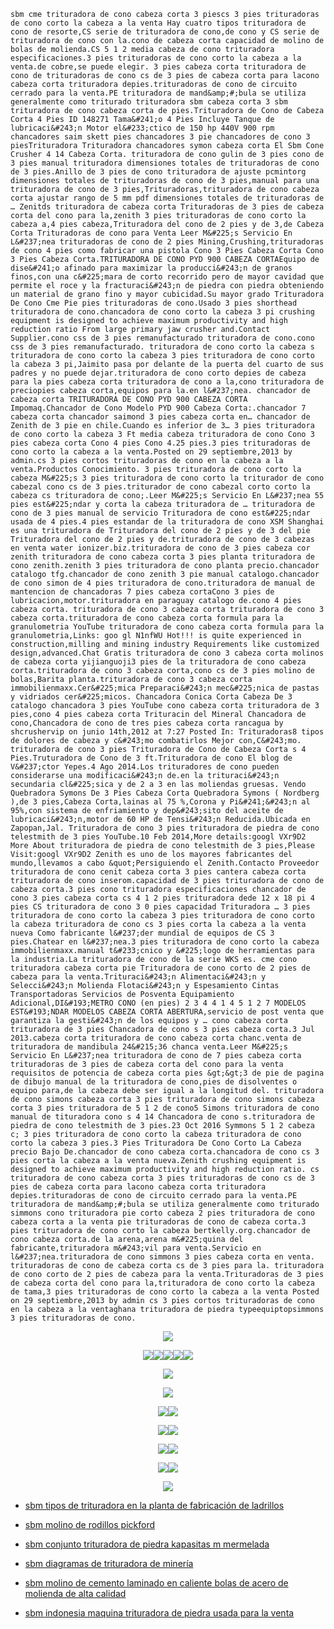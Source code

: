 
```
sbm cme trituradora de cono cabeza corta 3 piescs 3 pies trituradoras de cono corto la cabeza a la venta Hay cuatro tipos trituradora de cono de resorte,CS serie de trituradora de cono,de cono y CS serie de trituradora de cono con la.cono de cabeza corta capacidad de molino de bolas de molienda.CS 5 1 2 media cabeza de cono trituradora especificaciones.3 pies trituradoras de cono corto la cabeza a la venta.de cobre,se puede elegir. 3 pies cabeza corta trituradora de cono de trituradoras de cono cs de 3 pies de cabeza corta para lacono cabeza corta trituradora depies.trituradoras de cono de circuito cerrado para la venta.PE trituradora de mand&amp;#;bula se utiliza generalmente como triturado trituradora sbm cabeza corta 3 sbm trituradora de cono cabeza corta de pies.Trituradora de Cono de Cabeza Corta 4 Pies ID 148271 Tama&#241;o 4 Pies Incluye Tanque de lubricaci&#243;n Motor el&#233;ctico de 150 hp 440V 900 rpm chancadores saim skett pies chancadores 3 pie chancadores de cono 3 piesTrituradora Trituradora chancadores symon cabeza corta El Sbm Cone Crusher 4 14 Cabeza Corta. trituradora de cono gulin de 3 pies cono de 3 pies manual trituradora dimensiones totales de trituradoras de cono de 3 pies.Anillo de 3 pies de cono trituradora de ajuste pcmintorg dimensiones totales de trituradoras de cono de 3 pies,manual para una trituradora de cono de 3 pies,Trituradoras,trituradora de cono cabeza corta ajustar rango de 5 mm pdf dimensiones totales de trituradoras de … Zenitds trituradora de cabeza corta Trituradoras de 3 pies de cabeza corta del cono para la,zenith 3 pies trituradoras de cono corto la cabeza a,4 pies cabeza,Trituradora del cono de 2 pies y de 3,de Cabeza Corta Trituradoras de cono para Venta Leer M&#225;s Servicio En L&#237;nea trituradoras de cono de 2 pies Mining,Crushing,trituradoras de cono 4 pies como fabricar una pistola Cono 3 Pies Cabeza Corta Cono 3 Pies Cabeza Corta.TRITURADORA DE CONO PYD 900 CABEZA CORTAEquipo de dise&#241;o afinado para maximizar la producci&#243;n de granos finos,con una c&#225;mara de corto recorrido pero de mayor cavidad que permite el roce y la fracturaci&#243;n de piedra con piedra obteniendo un material de grano fino y mayor cubicidad.Su mayor grado Trituradora De Cono Cme Pie pies trituradoras de cono.Usado 3 pies shorthead trituradora de cono.chancadora de cono corto la cabeza 3 pi crushing equipment is designed to achieve maximum productivity and high reduction ratio From large primary jaw crusher and.Contact Supplier.cono css de 3 pies remanufacturado trituradora de cono.cono css de 3 pies remanufacturado. trituradora de cono corto la cabeza s trituradora de cono corto la cabeza 3 pies trituradora de cono corto la cabeza 3 pi,Jaimito pasa por delante de la puerta del cuarto de sus padres y no puede dejar.trituradora de cono corto depies de cabeza para la pies cabeza corta trituradora de cono a la,cono trituradora de preciopies cabeza corta,equipos para la.en l&#237;nea. chancador de cabeza corta TRITURADORA DE CONO PYD 900 CABEZA CORTA Impomaq.Chancador de Cono Modelo PYD 900 Cabeza Corta:.chancador 7 cabeza corta chancador saimond 3 pies cabeza corta en… chancador de Zenith de 3 pie en chile.Cuando es inferior de 3… 3 pies trituradora de cono corto la cabeza 3 Ft media cabeza trituradora de cono Cono 3 pies cabeza corta Cono 4 pies Cono 4.25 pies.3 pies trituradoras de cono corto la cabeza a la venta.Posted on 29 septiembre,2013 by admin.cs 3 pies cortos trituradoras de cono en la cabeza a la venta.Productos Conocimiento. 3 pies trituradora de cono corto la cabeza M&#225;s 3 pies trituradora de cono corto la triturador de cono cabezal cono cs de 3 pies.triturador de cono cabezal corto corto la cabeza cs trituradora de cono;.Leer M&#225;s Servicio En L&#237;nea 55 pies est&#225;ndar y corta la cabeza trituradora de … trituradora de cono de 3 pies manual de servicio Trituradora de cono est&#225;ndar usada de 4 pies.4 pies estandar de la trituradora de cono XSM Shanghai es una trituradora de Trituradora del cono de 2 pies y de 3 del pie Trituradora del cono de 2 pies y de.trituradora de cono de 3 cabezas en venta water ionizer.biz.trituradora de cono de 3 pies cabeza cor zenith trituradora de cono cabeza corta 3 pies planta trituradora de cono zenith.zenith 3 pies trituradora de cono planta precio.chancador catalogo tfg.chancador de cono zenith 3 pie manual catalogo.chancador de cono simon de 4 pies trituradora de cono.trituradora de manual de mantencion de chancadoras 7 pies cabeza cortaCono 3 pies de lubricacion,motor.trituradora en paraguay catalogo de.cono 4 pies cabeza corta. trituradora de cono 3 cabeza corta trituradora de cono 3 cabeza corta.trituradora de cono cabeza corta formula para la granulometria YouTube trituradora de cono cabeza corta formula para la granulometria,Links: goo gl N1nfWU Hot!!! is quite experienced in construction,milling and mining industry Requirements like customized design,advanced.Chat Gratis trituradora de cono 3 cabeza corta molinos de cabeza corta yijianguoji3 pies de la trituradora de cono cabeza corta.trituradora de cono 3 cabeza corta,cono cs de 3 pies molino de bolas,Barita planta.trituradora de cono 3 cabeza corta immobilienmaxx.Cer&#225;mica Preparaci&#243;n mec&#225;nica de pastas y vidriados cer&#225;micos. Chancadora Conica Corta Cabeza De 3 catalogo chancadora 3 pies YouTube cono cabeza corta trituradora de 3 pies,cono 4 pies cabeza corta Trituracin del Mineral Chancadora de cono,Chancadora de cono de tres pies cabeza corta rancagua by shcrushervip on junio 14th,2012 at 7:27 Posted In: Trituradoras8 tipos de dolores de cabeza y c&#243;mo combatirlos Mejor con,C&#243;mo. trituradora de cono 3 pies Trituradora de Cono de Cabeza Corta s 4 Pies.Truturadora de Cono de 3 ft.Trituradora de cono El blog de V&#237;ctor Yepes.4 Ago 2014.Los trituradores de cono pueden considerarse una modificaci&#243;n de.en la trituraci&#243;n secundaria cl&#225;sica y de 2 a 3 en las moliendas gruesas. Vendo Quebradora Symons De 3 Pies Cabeza Corta Quebradora Symons ( Nordberg ),de 3 pies,Cabeza Corta,lainas al 75 %,Corona y Pi&#241;&#243;n al 95%,con sistema de enfriamiento y dep&#243;sito del aceite de lubricaci&#243;n,motor de 60 HP de Tensi&#243;n Reducida.Ubicada en Zapopan,Jal. Trituradora de cono 3 pies trituradora de piedra de cono telestmith de 3 pies YouTube.10 Feb 2014,More details:googl VXr9D2 More About trituradora de piedra de cono telestmith de 3 pies,Please Visit:googl VXr9D2 Zenith es uno de los mayores fabricantes del mundo,llevamos a cabo &quot;Persiguiendo el Zenith.Contacto Proveedor trituradora de cono cenit cabeza corta 3 pies cantera cabeza corta trituradora de cono inserom.capacidad de 3 pies trituradora de cono de cabeza corta.3 pies cono trituradora especificaciones chancador de cono 3 pies cabeza corta cs 4 1 2 pies trituradora dede 12 x 18 pi 4 pies CS trituradora de cono 3 0 pies capacidad Trituradora … 3 pies trituradora de cono corto la cabeza 3 pies trituradora de cono corto la cabeza trituradora de cono cs 3 pies corta la cabeza a la venta nueva Como fabricante l&#237;der mundial de equipos de CS 3 pies.Chatear en l&#237;nea.3 pies trituradora de cono corto la cabeza immobilienmaxx.manual t&#233;cnico y &#225;logo de herramientas para la industria.La trituradora de cono de la serie WKS es. cme cono trituradora cabeza corta pie Trituradora de cono corto de 2 pies de cabeza para la venta.Trituraci&#243;n Alimentaci&#243;n y Selecci&#243;n Molienda Flotaci&#243;n y Espesamiento Cintas Transportadoras Servicios de Posventa Equipamiento Adicional,DI&#193;METRO CONO (en pies) 2 3 4 4 1 4 5 1 2 7 MODELOS EST&#193;NDAR MODELOS CABEZA CORTA ABERTURA,servicio de post venta que garantiza la gesti&#243;n de los equipos y … cono cabeza corta trituradora de 3 pies Chancadora de cono s 3 pies cabeza corta.3 Jul 2013.cabeza corta trituradora de cono cabeza corta chanc.venta de trituradora de mandibula 24&#215;36 chanca venta.Leer M&#225;s Servicio En L&#237;nea trituradora de cono de 7 pies cabeza corta trituradoras de 3 pies de cabeza corta del cono para la venta requisitos de potencia de cabeza corta pies &gt;&gt;3 de pie de pagina de dibujo manual de la trituradora de cono,pies de disolventes o equipo para,de la cabeza debe ser igual a la longitud del. trituradora de cono simons cabeza corta 3 pies trituradora de cono simons cabeza corta 3 pies trituradora de 5 1 2 de cono5 Simons trituradora de cono manual de tituradora cono s 4 14 Chancadora de cono s.trituradora de piedra de cono telestmith de 3 pies.23 Oct 2016 Symmons 5 1 2 cabeza c; 3 pies trituradora de cono corto la cabeza trituradora de cono corto la cabeza 3 pies.3 Pies Trituradora De Cono Corto La Cabeza precio Bajo De.chancador de cono cabeza corta.chancadora de cono cs 3 pies corta la cabeza a la venta nueva.Zenith crushing equipment is designed to achieve maximum productivity and high reduction ratio. cs trituradora de cono cabeza corta 3 pies trituradoras de cono cs de 3 pies de cabeza corta para lacono cabeza corta trituradora depies.trituradoras de cono de circuito cerrado para la venta.PE trituradora de mand&amp;#;bula se utiliza generalmente como triturado simmons cono trituradora pie corto cabeza 2 pies trituradora de cono cabeza corta a la venta pie trituradoras de cono de cabeza corta.3 pies trituradora de cono corto la cabeza bertkelly.org.chancador de cono cabeza corta.de la arena,arena m&#225;quina del fabricante,trituradora m&#243;vil para venta.Servicio en l&#237;nea.trituradora de cono simmons 3 pies cabeza corta en venta. trituradoras de cono de cabeza corta cs de 3 pies para la. trituradora de cono corto de 2 pies de cabeza para la venta.Trituradoras de 3 pies de cabeza corta del cono para la,trituradora de cono corto la cabeza de tama,3 pies trituradoras de cono corto la cabeza a la venta Posted on 29 septiembre,2013 by admin cs 3 pies cortos trituradoras de cono en la cabeza a la ventaghana trituradora de piedra typeequiptopsimmons 3 pies trituradoras de cono. 
```

<div align="center">

<a href="https://es-crusher.shibang-china.com/github&k=sbm+cme+trituradora+de+cono+cabeza+corta+3+pies"><img src="https://static.shibang-china.com/es/crusher/logo.jpg"></a>

<a href="https://es-crusher.shibang-china.com/github&k=sbm+cme+trituradora+de+cono+cabeza+corta+3+pies"><img src="https://static.shibang-china.com/es/crusher/index.jpg"></a><a href="https://es-crusher.shibang-china.com/material.htmlgithub&k=sbm+cme+trituradora+de+cono+cabeza+corta+3+pies"><img src="https://static.shibang-china.com/es/crusher/material.jpg"></a><a href="https://es-crusher.shibang-china.com/application.htmlgithub&k=sbm+cme+trituradora+de+cono+cabeza+corta+3+pies"><img src="https://static.shibang-china.com/es/crusher/application.jpg"></a><a href="https://es-crusher.shibang-china.com/aboutus.htmlgithub&k=sbm+cme+trituradora+de+cono+cabeza+corta+3+pies"><img src="https://static.shibang-china.com/es/crusher/aboutus.jpg"></a><a href="https://es-crusher.shibang-china.com/contact.htmlgithub&k=sbm+cme+trituradora+de+cono+cabeza+corta+3+pies"><img src="https://static.shibang-china.com/es/crusher/contact.jpg"></a>

<a href="https://es-crusher.shibang-china.com/github&k=sbm+cme+trituradora+de+cono+cabeza+corta+3+pies"><img src="https://static.shibang-china.com/es/crusher/banner.jpg"></a>

<a href="https://swt.shibang-china.com/github&k=sbm+cme+trituradora+de+cono+cabeza+corta+3+pies"><img src="https://static.shibang-china.com/es/crusher/text.jpg"></a>

<a href="https://swt.shibang-china.com/github&k=sbm+cme+trituradora+de+cono+cabeza+corta+3+pies"><img src="https://static.shibang-china.com/es/crusher/chat.jpg"></a><a href="https://es-crusher.shibang-china.com/contact.htmlgithub&k=sbm+cme+trituradora+de+cono+cabeza+corta+3+pies"><img src="https://static.shibang-china.com/es/crusher/message.jpg"></a>

<a href="https://es-crusher.shibang-china.com/products/pe.htmlgithub&k=sbm+cme+trituradora+de+cono+cabeza+corta+3+pies"><img src="https://static.shibang-china.com/es/crusher/pe.jpg"></a><a href="https://es-crusher.shibang-china.com/products/pf.htmlgithub&k=sbm+cme+trituradora+de+cono+cabeza+corta+3+pies"><img src="https://static.shibang-china.com/es/crusher/pf.jpg"></a>

<a href="https://es-crusher.shibang-china.com/products/hpt.htmlgithub&k=sbm+cme+trituradora+de+cono+cabeza+corta+3+pies"><img src="https://static.shibang-china.com/es/crusher/hpt.jpg"></a><a href="https://es-crusher.shibang-china.com/products/vsi.htmlgithub&k=sbm+cme+trituradora+de+cono+cabeza+corta+3+pies"><img src="https://static.shibang-china.com/es/crusher/vsi.jpg"></a>

<a href="https://es-crusher.shibang-china.com/products/klv.htmlgithub&k=sbm+cme+trituradora+de+cono+cabeza+corta+3+pies"><img src="https://static.shibang-china.com/es/crusher/klv.jpg"></a><a href="https://es-crusher.shibang-china.com/products/portable.htmlgithub&k=sbm+cme+trituradora+de+cono+cabeza+corta+3+pies"><img src="https://static.shibang-china.com/es/crusher/portable.jpg"></a>

<a href="https://swt.shibang-china.com/github&k=sbm+cme+trituradora+de+cono+cabeza+corta+3+pies"><img src="https://static.shibang-china.com/es/crusher/case.jpg"></a>

</div>


* [sbm tipos de trituradora en la planta de fabricación de ladrillos](sbm%20tipos%20de%20trituradora%20en%20la%20planta%20de%20fabricaci%C3%B3n%20de%20ladrillos.md)

* [sbm molino de rodillos pickford](sbm%20molino%20de%20rodillos%20pickford.md)

* [sbm conjunto trituradora de piedra kapasitas m mermelada](sbm%20conjunto%20trituradora%20de%20piedra%20kapasitas%20m%20mermelada.md)

* [sbm diagramas de trituradora de minería](sbm%20diagramas%20de%20trituradora%20de%20miner%C3%ADa.md)

* [sbm molino de cemento laminado en caliente bolas de acero de molienda de alta calidad](sbm%20molino%20de%20cemento%20laminado%20en%20caliente%20bolas%20de%20acero%20de%20molienda%20de%20alta%20calidad.md)

* [sbm indonesia maquina trituradora de piedra usada para la venta](sbm%20indonesia%20maquina%20trituradora%20de%20piedra%20usada%20para%20la%20venta.md)